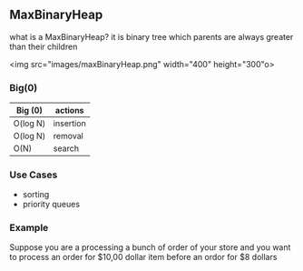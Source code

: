 ## MaxBinaryHeap
 what is a MaxBinaryHeap?
 it is binary tree which parents are always greater than their children

<img src="images/maxBinaryHeap.png" width="400" height="300"o>

### Big(0)
Big (0) | actions
--------| -------
O(log N)| insertion
O(log N)| removal
O(N)    | search

### Use Cases
  * sorting
  * priority queues
### Example 
 Suppose you are a processing a bunch of order of your store and you want to process an order for $10,00 dollar item before an ordor for $8 dollars